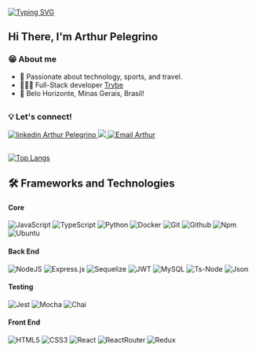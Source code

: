 [![Typing SVG](https://readme-typing-svg.herokuapp.com/?color=194B18&size=35&center=true&vCenter=true&width=1000&lines=Hello,+my+name+is+Arthur+Pelegrino;I'm+a+25+years+old+developer+from+Brazil+.;Welcome+to+my+profile!+:%29)](https://git.io/typing-svg)
## Hi There, I'm Arthur Pelegrino

### 😁 About me 
 - 🎯 Passionate about technology, sports, and travel.
 - 👨🏻‍💻 Full-Stack developer <a href="https://www.betrybe.com/">Trybe</a>
 - 📍 Belo Horizonte, Minas Gerais, Brasil!

##
### 💡 Let's connect!
<div style="display: inline_block, margin: 10px">
  <a href="https://www.linkedin.com/in/arthur-pelegrino/">
    <img src="https://img.shields.io/badge/LinkedIn-0077B5?style=for-the-badge&logo=linkedin&logoColor=white" alt="linkedin Arthur Pelegrino" target="_blank"/>
  </a>
  <a href="https://www.instagram.com/arthur.pelegrino">
    <img src="https://img.shields.io/badge/Instagram-E4405F?style=for-the-badge&logo=instagram&logoColor=white"/>
  </a>
  <a href="mailto:arthurpelegrino97@icloud.com">
    <img src="https://img.shields.io/badge/iCloud-3693F3?style=for-the-badge&logo=iCloud&logoColor=white"
    alt="Email Arthur" target="_blank"/>
  </a>
</div>

##

[![Top Langs](https://github-readme-stats.vercel.app/api/top-langs/?username=ArthurPelegrino&layout=compact&title_color=5BE05B&text_color=5BE05B&bg_color=242F24&icon_color=D6ECD4)](https://github.com/anuraghazra/github-readme-stats)
 
## 🛠️ Frameworks and Technologies
#### Core
 
![JavaScript](https://img.shields.io/badge/javascript-%23323330.svg?style=for-the-badge&logo=javascript&logoColor=%23F7DF1E)
![TypeScript](https://img.shields.io/badge/typescript-%23007ACC.svg?style=for-the-badge&logo=typescript&logoColor=white)
![Python](https://img.shields.io/badge/Python-FFD43B?style=for-the-badge&logo=python&logoColor=blue)
![Docker](https://img.shields.io/badge/Docker-2CA5E0?style=for-the-badge&logo=docker&logoColor=white)
![Git](https://img.shields.io/badge/GIT-E44C30?style=for-the-badge&logo=git&logoColor=white)
![Github](https://img.shields.io/badge/GitHub-100000?style=for-the-badge&logo=github&logoColor=white)
![Npm](https://img.shields.io/badge/npm-CB3837?style=for-the-badge&logo=npm&logoColor=white)
![Ubuntu](https://img.shields.io/badge/Ubuntu-E95420?style=for-the-badge&logo=ubuntu&logoColor=white)

#### Back End
![NodeJS](https://img.shields.io/badge/node.js-6DA55F?style=for-the-badge&logo=node.js&logoColor=white)
![Express.js](https://img.shields.io/badge/express.js-%23404d59.svg?style=for-the-badge&logo=express&logoColor=%2361DAFB)
![Sequelize](https://img.shields.io/badge/Sequelize-52B0E7?style=for-the-badge&logo=Sequelize&logoColor=white)
![JWT](https://img.shields.io/badge/JWT-black?style=for-the-badge&logo=JSON%20web%20tokens)
![MySQL](https://img.shields.io/badge/mysql-%2300f.svg?style=for-the-badge&logo=mysql&logoColor=white)
![Ts-Node](https://img.shields.io/badge/ts--node-3178C6?style=for-the-badge&logo=ts-node&logoColor=white)
![Json](https://img.shields.io/badge/json-5E5C5C?style=for-the-badge&logo=json&logoColor=white)

#### Testing
![Jest](https://img.shields.io/badge/Jest-C21325?style=for-the-badge&logo=jest&logoColor=white)
![Mocha](https://img.shields.io/badge/Mocha-8D6748?style=for-the-badge&logo=Mocha&logoColor=white)
![Chai](https://img.shields.io/badge/chai-A30701?style=for-the-badge&logo=chai&logoColor=white)
 
#### Front End
![HTML5](https://img.shields.io/badge/html5-%23E34F26.svg?style=for-the-badge&logo=html5&logoColor=white)
![CSS3](https://img.shields.io/badge/css3-%231572B6.svg?style=for-the-badge&logo=css3&logoColor=white)
![React](https://img.shields.io/badge/react-%2320232a.svg?style=for-the-badge&logo=react&logoColor=%2361DAFB)
![ReactRouter](https://img.shields.io/badge/React_Router-CA4245?style=for-the-badge&logo=react-router&logoColor=white)
![Redux](https://img.shields.io/badge/Redux-593D88?style=for-the-badge&logo=redux&logoColor=white)
